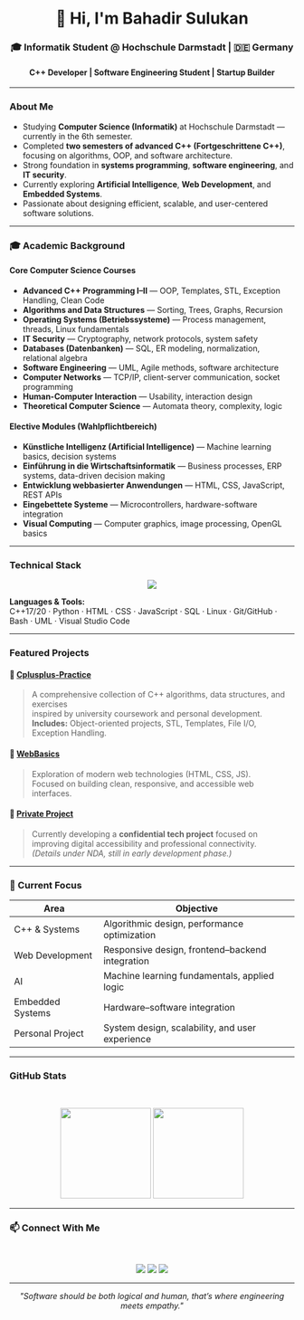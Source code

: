 <h1 align="center">👋 Hi, I'm Bahadir Sulukan</h1>
<h3 align="center">🎓 Informatik Student @ Hochschule Darmstadt | 🇩🇪 Germany</h3>
<h4 align="center"> C++ Developer | Software Engineering Student | Startup Builder</h4>

---

### About Me
- Studying **Computer Science (Informatik)** at Hochschule Darmstadt — currently in the 6th semester.  
- Completed **two semesters of advanced C++ (Fortgeschrittene C++)**, focusing on algorithms, OOP, and software architecture.  
- Strong foundation in **systems programming**, **software engineering**, and **IT security**.  
- Currently exploring **Artificial Intelligence**, **Web Development**, and **Embedded Systems**.  
- Passionate about designing efficient, scalable, and user-centered software solutions.

---

### 🎓 Academic Background

#### Core Computer Science Courses
- **Advanced C++ Programming I–II** — OOP, Templates, STL, Exception Handling, Clean Code  
- **Algorithms and Data Structures** — Sorting, Trees, Graphs, Recursion  
- **Operating Systems (Betriebssysteme)** — Process management, threads, Linux fundamentals  
- **IT Security** — Cryptography, network protocols, system safety  
- **Databases (Datenbanken)** — SQL, ER modeling, normalization, relational algebra  
- **Software Engineering** — UML, Agile methods, software architecture  
- **Computer Networks** — TCP/IP, client-server communication, socket programming  
- **Human-Computer Interaction** — Usability, interaction design  
- **Theoretical Computer Science** — Automata theory, complexity, logic  

#### Elective Modules (Wahlpflichtbereich)
- **Künstliche Intelligenz (Artificial Intelligence)** — Machine learning basics, decision systems  
- **Einführung in die Wirtschaftsinformatik** — Business processes, ERP systems, data-driven decision making  
- **Entwicklung webbasierter Anwendungen** — HTML, CSS, JavaScript, REST APIs  
- **Eingebettete Systeme** — Microcontrollers, hardware-software integration  
- **Visual Computing** — Computer graphics, image processing, OpenGL basics
  
---

### Technical Stack
<p align="center">
  <img src="https://skillicons.dev/icons?i=cpp,python,html,css,js,mysql,linux,git,github,vscode" />
</p>

**Languages & Tools:**  
C++17/20 · Python · HTML · CSS · JavaScript · SQL · Linux · Git/GitHub · Bash · UML · Visual Studio Code

---

### Featured Projects
#### 🔹 [Cplusplus-Practice](https://github.com/bahadirsulukan/Cplusplus-Practice)
> A comprehensive collection of C++ algorithms, data structures, and exercises  
> inspired by university coursework and personal development.  
> **Includes:** Object-oriented projects, STL, Templates, File I/O, Exception Handling.  

#### 🔹 [WebBasics](#)
> Exploration of modern web technologies (HTML, CSS, JS).  
> Focused on building clean, responsive, and accessible web interfaces.

#### 🔹 [Private Project](#)
> Currently developing a **confidential tech project** focused on improving digital accessibility and professional connectivity.  
> *(Details under NDA, still in early development phase.)*

---

### 🎯 Current Focus
| Area | Objective |
|------|------------|
| C++ & Systems | Algorithmic design, performance optimization |
| Web Development | Responsive design, frontend–backend integration |
| AI | Machine learning fundamentals, applied logic |
| Embedded Systems | Hardware–software integration |
| Personal Project | System design, scalability, and user experience |

---

### GitHub Stats
<br>
<p align="center">
  <img src="https://github-readme-stats.vercel.app/api?username=bahadirsulukan&show_icons=true&theme=tokyonight" height="160"/>
  <img src="https://github-readme-stats.vercel.app/api/top-langs/?username=bahadirsulukan&layout=compact&theme=tokyonight" height="160"/>
</p>

---

### 📫 Connect With Me
<br>
<p align="center">
  <a href="https://linkedin.com/in/bahadirsulukan"><img src="https://img.shields.io/badge/LinkedIn-0A66C2?style=for-the-badge&logo=linkedin&logoColor=white"></a>
  <a href="mailto:bahadirsulukan@gmail.com"><img src="https://img.shields.io/badge/Email-D14836?style=for-the-badge&logo=gmail&logoColor=white"></a>
  <a href="https://github.com/bahadirsulukan"><img src="https://img.shields.io/badge/GitHub-181717?style=for-the-badge&logo=github&logoColor=white"></a>
</p>

---

<p align="center">
  <i>"Software should be both logical and human, that’s where engineering meets empathy."</i>
</p>
